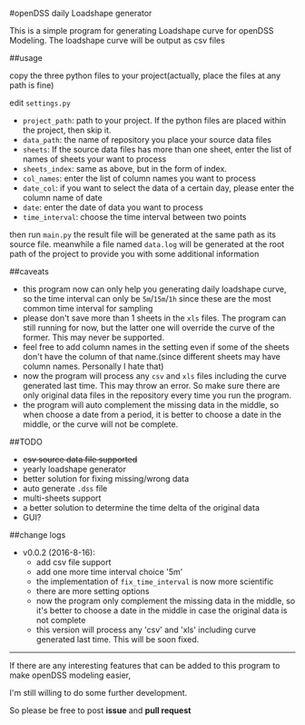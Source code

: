 #openDSS daily Loadshape generator

This is a simple program for generating Loadshape curve for openDSS Modeling.
The loadshape curve will be output as csv files

##usage

copy the three python files to your project(actually, place the files at any path is fine)

edit `settings.py`

- `project_path`: path to your project. If the python files are placed within the project, then skip it.
- `data_path`: the name of repository you place your source data files
- `sheets`: If the source data files has more than one sheet, enter the list of names of sheets your want to process
- `sheets_index`: same as above, but in the form of index.
- `col_names`: enter the list of column names you want to process
- `date_col`: if you want to select the data of a certain day, please enter the column name of date
- `date`: enter the date of data you want to process
- `time_interval`: choose the time interval between two points

then run `main.py`
the result file will be generated at the same path as its source file.
meanwhile a file named `data.log` will be generated at the root path of the project to provide you with some additional information

##caveats

- this program now can only help you generating daily loadshape curve, so the time interval can only be `5m`/`15m`/`1h` since these are the most common time interval for sampling
- please don't save more than 1 sheets in the `xls` files. The program can still running for now, but the latter one will override the curve of the former. This may never be supported.
- feel free to add column names in the setting even if some of the sheets don't have the column of that name.(since different sheets may have column names. Personally I hate that)
- now the program will process any `csv` and `xls` files including the curve generated last time. This may throw an error. So make sure there are only original data files in the repository every time you run the program.
- the program will auto complement the missing data in the middle, so when choose a date from a period, it is better to choose a date in the middle, or the curve will not be complete.

##TODO

- <del>csv source data file supported</del>
- yearly loadshape generator
- better solution for fixing missing/wrong data
- auto generate `.dss` file
- multi-sheets support
- a better solution to determine the time delta of the original data
- GUI?

##change logs

- v0.0.2 (2016-8-16):
  - add csv file support
  - add one more time interval choice '5m'
  - the implementation of `fix_time_interval` is now more scientific
  - there are more setting options
  - now the program only complement the missing data in the middle, so it's better to choose a date in the middle in case the original data is not complete
  - this version will process any 'csv' and 'xls' including curve generated last time. This will be soon fixed.

----
If there are any interesting features that can be added to this program to make openDSS modeling easier,

I'm still willing to do some further development.

So please be free to post **issue** and **pull request**
